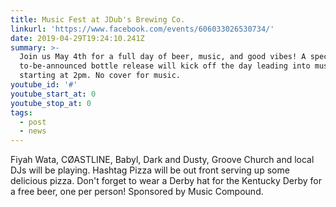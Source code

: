 ```yaml
---
title: Music Fest at JDub's Brewing Co.
linkurl: 'https://www.facebook.com/events/606033026530734/'
date: 2019-04-29T19:24:10.241Z
summary: >-
  Join us May 4th for a full day of beer, music, and good vibes! A special
  to-be-announced bottle release will kick off the day leading into music
  starting at 2pm. No cover for music.
youtube_id: '#'
youtube_start_at: 0
youtube_stop_at: 0
tags:
  - post
  - news
---
```

Fiyah Wata, CØASTLINE, Babyl, Dark and Dusty, Groove Church and local DJs will be playing. Hashtag Pizza will be out front serving up some delicious pizza. Don't forget to wear a Derby hat for the Kentucky Derby for a free beer, one per person! Sponsored by Music Compound.
